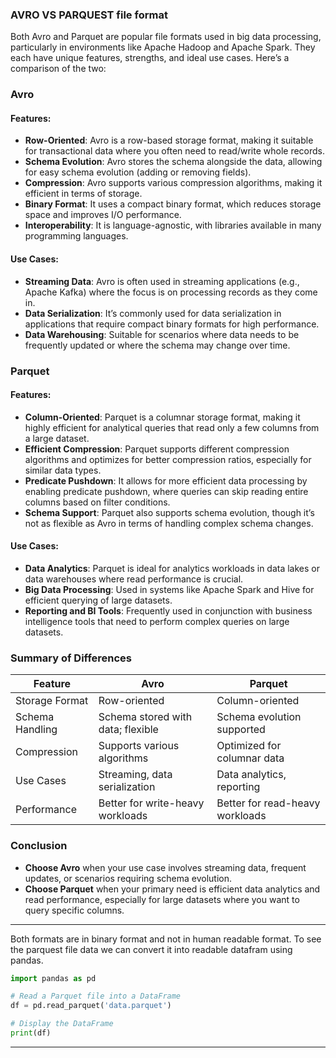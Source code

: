 ### AVRO VS PARQUEST file format

Both Avro and Parquet are popular file formats used in big data processing, particularly in environments like Apache Hadoop and Apache Spark. They each have unique features, strengths, and ideal use cases. Here’s a comparison of the two:

### Avro

#### Features:
- **Row-Oriented**: Avro is a row-based storage format, making it suitable for transactional data where you often need to read/write whole records.
- **Schema Evolution**: Avro stores the schema alongside the data, allowing for easy schema evolution (adding or removing fields).
- **Compression**: Avro supports various compression algorithms, making it efficient in terms of storage.
- **Binary Format**: It uses a compact binary format, which reduces storage space and improves I/O performance.
- **Interoperability**: It is language-agnostic, with libraries available in many programming languages.

#### Use Cases:
- **Streaming Data**: Avro is often used in streaming applications (e.g., Apache Kafka) where the focus is on processing records as they come in.
- **Data Serialization**: It’s commonly used for data serialization in applications that require compact binary formats for high performance.
- **Data Warehousing**: Suitable for scenarios where data needs to be frequently updated or where the schema may change over time.

### Parquet

#### Features:
- **Column-Oriented**: Parquet is a columnar storage format, making it highly efficient for analytical queries that read only a few columns from a large dataset.
- **Efficient Compression**: Parquet supports different compression algorithms and optimizes for better compression ratios, especially for similar data types.
- **Predicate Pushdown**: It allows for more efficient data processing by enabling predicate pushdown, where queries can skip reading entire columns based on filter conditions.
- **Schema Support**: Parquet also supports schema evolution, though it’s not as flexible as Avro in terms of handling complex schema changes.

#### Use Cases:
- **Data Analytics**: Parquet is ideal for analytics workloads in data lakes or data warehouses where read performance is crucial.
- **Big Data Processing**: Used in systems like Apache Spark and Hive for efficient querying of large datasets.
- **Reporting and BI Tools**: Frequently used in conjunction with business intelligence tools that need to perform complex queries on large datasets.

### Summary of Differences

| Feature          | Avro                                | Parquet                            |
|------------------|-------------------------------------|------------------------------------|
| Storage Format    | Row-oriented                        | Column-oriented                     |
| Schema Handling   | Schema stored with data; flexible   | Schema evolution supported          |
| Compression       | Supports various algorithms          | Optimized for columnar data        |
| Use Cases         | Streaming, data serialization       | Data analytics, reporting           |
| Performance       | Better for write-heavy workloads    | Better for read-heavy workloads     |

### Conclusion

- **Choose Avro** when your use case involves streaming data, frequent updates, or scenarios requiring schema evolution.
- **Choose Parquet** when your primary need is efficient data analytics and read performance, especially for large datasets where you want to query specific columns. 
-------------------------------------------------------------
Both formats are in binary format and not in human readable format.
To see the parquest file data we can convert it into readable datafram using pandas. 
```python
import pandas as pd

# Read a Parquet file into a DataFrame
df = pd.read_parquet('data.parquet')

# Display the DataFrame
print(df)
```
----------------------------------------------------------
